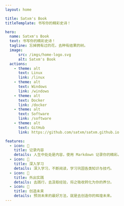 ```yaml
---
layout: home

title: Satxm's Book
titleTemplate: 书写你的精彩史诗！

hero:
  name: Satxm's Book
  text: 书写你的精彩史诗！
  tagline: 忘掉拥有过的花，去种有结果的树。
  image:
      src: /imgs/home-logo.svg
      alt: Satxm's Book
  actions:
    - theme: alt
      text: Linux
      link: /linux
    - theme: alt
      text: Windows
      link: /windows
    - theme: alt
      text: Docker
      link: /docker
    - theme: alt
      text: Software
      link: /software
    - theme: alt
      text: GitHub
      link: https://github.com/satxm/satxm.github.io

features:
  - icon: 📝
    title: 记录内容
    details: 人生中处处是内容，使用 Markdown 记录你的精彩。
  - icon: 📖
    title: 深入学习
    details: 深入学习，不断阅读，学习巩固各类知识与技巧。
  - icon: 🧊
    title: 外出实践
    details: 去践行，去汲取经验，将之吸收转化为你的养分。
  - icon: 🚀
    title: 创造未来
    details: 预测未来的最好方法，就是去创造你的辉煌未来。
---
```




